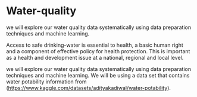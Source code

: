 # Water-quality
we will explore our water quality data systematically using data preparation techniques and machine learning.

Access to safe drinking-water is essential to health, a basic human right and a component of effective policy for health protection. This is important as a health and development issue at a national, regional and local level.

we will explore our water quality data systematically using data preparation techniques and machine learning.
We will be using a data set that contains water potability information from (https://www.kaggle.com/datasets/adityakadiwal/water-potability). 
